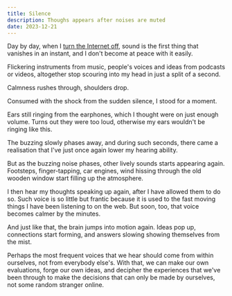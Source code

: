 ```yaml
---
title: Silence
description: Thoughs appears after noises are muted
date: 2023-12-21
---
```

Day by day, when I [turn the Internet off](/nonet), sound is the first thing that vanishes in an instant, and I don't become at peace with it easily.

Flickering instruments from music, people's voices and ideas from podcasts or videos, altogether stop scouring into my head in just a split of a second.

Calmness rushes through, shoulders drop.

Consumed with the shock from the sudden silence, I stood for a moment.

Ears still ringing from the earphones, which I thought were on just enough volume. Turns out they were too loud, otherwise my ears wouldn't be ringing like this.

The buzzing slowly phases away, and during such seconds, there came a realisation that I've just once again lower my hearing ability.

But as the buzzing noise phases, other lively sounds starts appearing again. Footsteps, finger-tapping, car engines, wind hissing through the old wooden window start filling up the atmosphere.

I then hear my thoughts speaking up again, after I have allowed them to do so. Such voice is so little but frantic because it is used to the fast moving things I have been listening to on the web. But soon, too, that voice becomes calmer by the minutes.

And just like that, the brain jumps into motion again. Ideas pop up, connections start forming, and answers slowing showing themselves from the mist.

Perhaps the most frequent voices that we hear should come from within ourselves, not from everybody else's. With that, we can make our own evaluations, forge our own ideas, and decipher the experiences that we've been through to make the decisions that can only be made by ourselves, not some random stranger online.